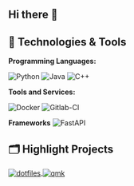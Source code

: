 ## Hi there 👋

## 🔧 Technologies & Tools

**Programming Languages:**

![Python](https://img.shields.io/badge/Code-Python-informational?style=flat&logo=python&logoColor=white&color=6aa6f8)
![Java](https://img.shields.io/badge/Code-Java-informational?style=flat&logo=java&logoColor=white&color=6aa6f8)
![C++](https://img.shields.io/badge/Code-C++-informational?style=flat&logo=c++&logoColor=white&color=6aa6f8)

**Tools and Services:**

![Docker](https://img.shields.io/badge/Tools-Docker-informational?style=flat&logo=docker&logoColor=white&color=6aa6f8)
![Gitlab-CI](https://img.shields.io/badge/Tools-gitlabci-informational?style=flat&logo=github&logoColor=white&color=FC6D26)


**Frameworks**
![FastAPI](https://img.shields.io/badge/Tools-fastapi-informational?style=flat&logo=fastapi&logoColor=white&color=6aa6f8)


## 🗂️ Highlight Projects

<a href="https://github.com/smierx/dotfiles">
  <img align="center" src="https://github-readme-stats.vercel.app/api/pin/?username=smierx&repo=dotfiles&show_icons=true&line_height=27&title_color=6aa6f8&text_color=8a919a&icon_color=6aa6f8&bg_color=22272e" alt="dotfiles" />
</a>

<a href="https://github.com/smierx/qmk_firmware">
  <img align="center" src="https://github-readme-stats.vercel.app/api/pin/?username=smierx&repo=qmk_firmware&show_icons=true&line_height=27&title_color=6aa6f8&text_color=8a919a&icon_color=6aa6f8&bg_color=22272e" alt="qmk" />
</a>
